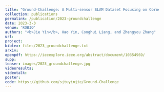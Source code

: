 ```yaml
---
title: "Ground-Challenge: A Multi-sensor SLAM Dataset Focusing on Corner Cases for Ground Robots"
collection: publications
permalink: /publication/2023-groundchallenge
date: 2023-3-3
venue: 'ROBIO'
authors: "<b>Jie Yin</b>, Hao Yin, Conghui Liang, and Zhengyou Zhang"
url: 
project: 
bibtex: files/2023_groundchallenge.txt
arxiv: 
openpdf: https://ieeexplore.ieee.org/abstract/document/10354969/
supp: 
teaser: images/2023_groundchallenge.jpg
videoresults: 
videotalk: 
poster: 
code: https://github.com/sjtuyinjie/Ground-Challenge
---
```

